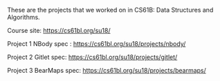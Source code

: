 These are the projects that we worked on in CS61B: Data Structures and Algorithms.

Course site: https://cs61bl.org/su18/

Project 1 NBody spec : https://cs61bl.org/su18/projects/nbody/

Project 2 Gitlet spec: https://cs61bl.org/su18/projects/gitlet/

Project 3 BearMaps spec: https://cs61bl.org/su18/projects/bearmaps/
